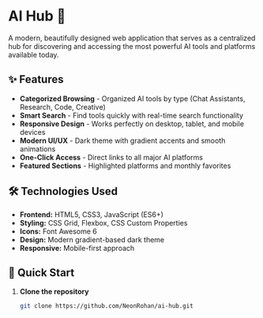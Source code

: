 # AI Hub 🚀

A modern, beautifully designed web application that serves as a centralized hub for discovering and accessing the most powerful AI tools and platforms available today.

## ✨ Features

- **Categorized Browsing** - Organized AI tools by type (Chat Assistants, Research, Code, Creative)
- **Smart Search** - Find tools quickly with real-time search functionality
- **Responsive Design** - Works perfectly on desktop, tablet, and mobile devices
- **Modern UI/UX** - Dark theme with gradient accents and smooth animations
- **One-Click Access** - Direct links to all major AI platforms
- **Featured Sections** - Highlighted platforms and monthly favorites

## 🛠️ Technologies Used

- **Frontend:** HTML5, CSS3, JavaScript (ES6+)
- **Styling:** CSS Grid, Flexbox, CSS Custom Properties
- **Icons:** Font Awesome 6
- **Design:** Modern gradient-based dark theme
- **Responsive:** Mobile-first approach

## 🚀 Quick Start

1. **Clone the repository**
   ```bash
   git clone https://github.com/NeonRohan/ai-hub.git
